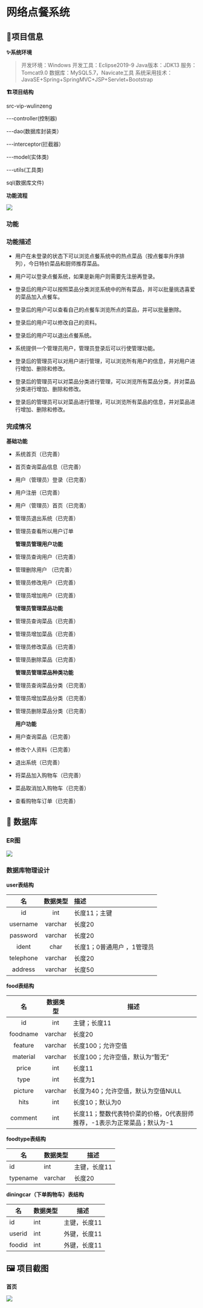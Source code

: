 # 网络点餐系统

## :speech_balloon:项目信息

**:sparkles:系统环境**

> 开发环境：Windows
> 开发工具：Eclipse2019-9
> Java版本：JDK13
> 服务：Tomcat9.0
> 数据库：MySQL5.7，Navicate工具
> 系统采用技术： JavaSE+Spring+SpringMVC+JSP+Servlet+Bootstrap

**:building_construction:项目结构**

src-vip-wulinzeng

---controller(控制器)

 ---dao(数据库封装类）

 ---interceptor(拦截器）

 ---model(实体类)

 ---utils(工具类)

sql(数据库文件)

  **功能流程**

![](infor/0.png)

### 功能​​

### 功能描述

- 用户在未登录的状态下可以浏览点餐系统中的热点菜品（按点餐率升序排列），今日特价菜品和厨师推荐菜品。

- 用户可以登录点餐系统，如果是新用户则需要先注册再登录。
- 登录后的用户可以按照菜品分类浏览系统中的所有菜品，并可以批量挑选喜爱的菜品加入点餐车。
- 登录后的用户可以查看自己的点餐车浏览所点的菜品，并可以批量删除。
- 登录后的用户可以修改自己的资料。
- 登录后的用户可以退出点餐系统。
- 系统提供一个管理员用户，管理员登录后可以行使管理功能。
- 登录后的管理员可以对用户进行管理，可以浏览所有用户的信息，并对用户进行增加、删除和修改。
- 登录后的管理员可以对菜品分类进行管理，可以浏览所有菜品分类，并对菜品分类进行增加、删除和修改。
- 登录后的管理员可以对菜品进行管理，可以浏览所有菜品的信息，并对菜品进行增加、删除和修改。

### 完成情况

  **基础功能**

- 系统首页（已完善）

- 首页查询菜品信息（已完善）

- 用户（管理员）登录（已完善）

- 用户注册（已完善）

- 用户（管理员）首页（已完善）

- 管理员退出系统（已完善）

- 管理员查看所以用户订单

  **管理员管理用户功能**

- 管理员查询用户（已完善）

- 管理删除用户 （已完善）

- 管理员修改用户（已完善）

- 管理员增加用户（已完善）

  **管理员管理菜品功能**

- 管理员查询菜品（已完善）

- 管理员增加菜品（已完善）

- 管理员修改菜品（已完善）

- 管理员删除菜品（已完善）

  **管理员管理菜品种类功能**

- 管理员查询菜品分类（已完善）

- 管理员增加菜品分类（已完善）

- 管理员删除菜品分类（已完善）

  **用户功能**

- 用户查询菜品（已完善）

- 修改个人资料（已完善）

- 退出系统（已完善）

- 将菜品加入购物车（已完善）

- 菜品取消加入购物车（已完善）

- 查看购物车订单（已完善）


## :key: 数据库

### ER图

![](infor/ER.png)

### 数据库物理设计

**user表结构**

|    名     | 数据类型 | 描述                       |
| :-------: | :------: | :------------------------- |
|    id     |   int    | 长度11；主键               |
| username  | varchar  | 长度20                     |
| password  | varchar  | 长度20                     |
|   ident   |   char   | 长度1；0普通用户 ，1管理员 |
| telephone | varchar  | 长度20                     |
|  address  | varchar  | 长度50                     |

**food表结构**

|    名    | 数据类型 | 描述                                                         |
| :------: | :------: | ------------------------------------------------------------ |
|    id    |   int    | 主键；长度11                                                 |
| foodname | varchar  | 长度20                                                       |
| feature  | varchar  | 长度100；允许空值                                            |
| material | varchar  | 长度100；允许空值，默认为“暂无”                              |
|  price   |   int    | 长度11                                                       |
|   type   |   int    | 长度为1                                                      |
| picture  | varchar  | 长度为40；允许空值，默认为空值NULL                           |
|   hits   |   int    | 长度10；默认为0                                              |
| comment  |   int    | 长度11；整数代表特价菜的价格，0代表厨师推荐，-1表示为正常菜品；默认为-1 |

**foodtype表结构**

| 名       | 数据类型 | 描述         |
| -------- | -------- | ------------ |
| id       | int      | 主键，长度11 |
| typename | varchar  | 长度20       |

**diningcar（下单购物车）表结构**

| 名     | 数据类型 | 描述         |
| ------ | -------- | ------------ |
| id     | int      | 主键，长度11 |
| userid | int      | 外键，长度11 |
| foodid | int      | 外键，长度11 |

## :framed_picture: 项目截图

**首页**

![](infor/homepages.png)
